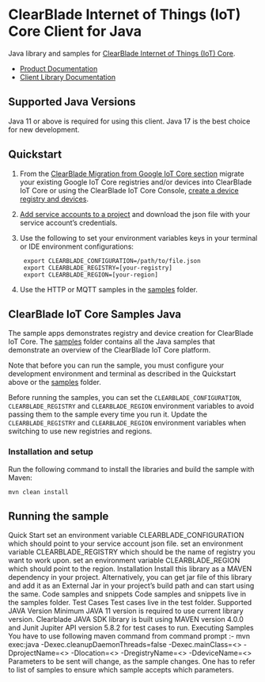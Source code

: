 # ClearBlade Internet of Things (IoT) Core Client for Java

Java library and samples for [ClearBlade Internet of Things (IoT) Core][product-docs].

- [Product Documentation][product-docs]
- [Client Library Documentation][javasdk]

## Supported Java Versions

Java 11 or above is required for using this client. Java 17 is the best choice for new development.

## Quickstart

1. From the [ClearBlade Migration from Google IoT Core section](https://clearblade.atlassian.net/wiki/spaces/IC/pages/2202664969/Migration+from+Google+IoT+Core)
   migrate your existing Google IoT Core registries and/or devices into ClearBlade IoT Core or using the
   ClearBlade IoT Core Console, [create a device registry and devices](https://clearblade.atlassian.net/wiki/spaces/IC/pages/2202206388/Creating+registries+and+devices).

2. [Add service accounts to a project](https://clearblade.atlassian.net/wiki/spaces/IC/pages/2240675843/Add+service+accounts+to+a+project) and download the json file with your service
   account’s credentials.

3. Use the following to set your environment variables keys in your terminal or IDE environment configurations:

   ```
    export CLEARBLADE_CONFIGURATION=/path/to/file.json
    export CLEARBLADE_REGISTRY=[your-registry]
    export CLEARBLADE_REGION=[your-region]
   ```

4. Use the HTTP or MQTT samples in the [samples](./clearblade-cloud-iot/samples) folder.

## ClearBlade IoT Core Samples Java

The sample apps demonstrates registry and device creation for ClearBlade IoT Core. The [samples](./clearblade-cloud-iot/samples) folder contains all the Java samples that demonstrate an overview of the ClearBlade IoT Core platform.

Note that before you can run the sample, you must configure your development environment
and terminal as described in the Quickstart above or the [samples](./clearblade-cloud-iot/samples) folder.

Before running the samples, you can set the `CLEARBLADE_CONFIGURATION`, `CLEARBLADE_REGISTRY` and
`CLEARBLADE_REGION` environment variables to avoid passing them to
the sample every time you run it. Update the `CLEARBLADE_REGISTRY` and
`CLEARBLADE_REGION` environment variables when switching to use new registries and regions.

### Installation and setup

Run the following command to install the libraries and build the sample with
Maven:

    mvn clean install

## Running the sample

Quick Start
set an environment variable CLEARBLADE_CONFIGURATION which should point to your service account json file.
set an environment variable CLEARBLADE_REGISTRY which should be the name of registry you want to work upon.
set an environment variable CLEARBLADE_REGION which should point to the region.
Installation
Install this library as a MAVEN dependency in your project. Alternatively, you can get jar file of this library and add it as an External Jar in your project’s build path and can start using the same.
Code samples and snippets
Code samples and snippets live in the samples folder.
Test Cases
Test cases live in the test folder.
Supported JAVA Version
Minimum JAVA 11 version is required to use current library version. Clearblade JAVA SDK library is built using MAVEN version 4.0.0 and Junit Jupiter API version 5.8.2 for test cases to run.
Executing Samples
You have to use following maven command from command prompt :-
mvn exec:java -Dexec.cleanupDaemonThreads=false -Dexec.mainClass=<<Name of sample file you want to run>> -DprojectName=<<Your Project Name>> -Dlocation=<<location name>> -DregistryName=<<Registry Name>> -DdeviceName=<<Device Name>>
Parameters to be sent will change, as the sample changes. One has to refer to list of samples to ensure which sample accepts which parameters.

[product-docs]: https://clearblade.atlassian.net/wiki/spaces/IC/overview
[javasdk]: https://clearblade.atlassian.net/wiki/spaces/IC/pages/2231173185/Java
